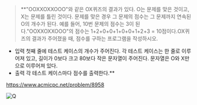 > **"OOXXOXXOOO"와 같은 OX퀴즈의 결과가 있다. O는 문제를 맞은 것이고, X는 문제를 틀린 것이다.
문제를 맞은 경우 그 문제의 점수는 그 문제까지 연속된 O의 개수가 된다.
예를 들어, 10번 문제의 점수는 3이 된다."OOXXOXXOOO"의 점수는 1+2+0+0+1+0+0+1+2+3 = 10점이다.OX퀴즈의 결과가 주어졌을 때, 점수를 구하는 프로그램을 작성하시오.
- 입력
첫째 줄에 테스트 케이스의 개수가 주어진다. 각 테스트 케이스는 한 줄로 이루어져 있고, 길이가 0보다 크고 80보다 작은 문자열이 주어진다. 문자열은 O와 X만으로 이루어져 있다.
- 출력
각 테스트 케이스마다 점수를 출력한다.** <br>

https://www.acmicpc.net/problem/8958

![Q](https://img1.daumcdn.net/thumb/R1280x0/?scode=mtistory2&fname=https%3A%2F%2Fblog.kakaocdn.net%2Fdn%2FbHqEJm%2FbtrGQ5Z7e4L%2Fqw2pHmzCQkSzcqxscLTDmK%2Fimg.png "Q")
